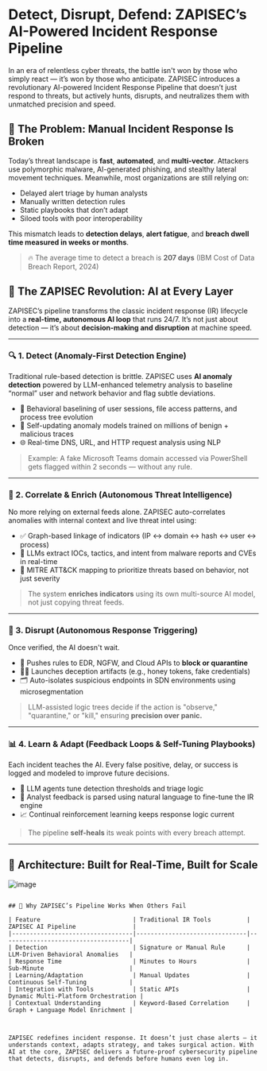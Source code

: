 # Detect, Disrupt, Defend: ZAPISEC’s AI-Powered Incident Response Pipeline

In an era of relentless cyber threats, the battle isn't won by those who simply react — it’s won by those who anticipate. ZAPISEC introduces a revolutionary AI-powered Incident Response Pipeline that doesn’t just respond to threats, but actively hunts, disrupts, and neutralizes them with unmatched precision and speed.

## 🚨 The Problem: Manual Incident Response Is Broken

Today’s threat landscape is **fast**, **automated**, and **multi-vector**. Attackers use polymorphic malware, AI-generated phishing, and stealthy lateral movement techniques. Meanwhile, most organizations are still relying on:

- Delayed alert triage by human analysts
- Manually written detection rules
- Static playbooks that don’t adapt
- Siloed tools with poor interoperability

This mismatch leads to **detection delays**, **alert fatigue**, and **breach dwell time measured in weeks or months**.

> 🔥 The average time to detect a breach is **207 days** (IBM Cost of Data Breach Report, 2024)

## 🧠 The ZAPISEC Revolution: AI at Every Layer

ZAPISEC’s pipeline transforms the classic incident response (IR) lifecycle into a **real-time, autonomous AI loop** that runs 24/7. It’s not just about detection — it’s about **decision-making and disruption** at machine speed.

---

### 🔍 1. Detect (Anomaly-First Detection Engine)

Traditional rule-based detection is brittle. ZAPISEC uses **AI anomaly detection** powered by LLM-enhanced telemetry analysis to baseline “normal” user and network behavior and flag subtle deviations.

- 🔎 Behavioral baselining of user sessions, file access patterns, and process tree evolution
- 🧬 Self-updating anomaly models trained on millions of benign + malicious traces
- 🌐 Real-time DNS, URL, and HTTP request analysis using NLP

> Example: A fake Microsoft Teams domain accessed via PowerShell gets flagged within 2 seconds — without any rule.

---

### 🔁 2. Correlate & Enrich (Autonomous Threat Intelligence)

No more relying on external feeds alone. ZAPISEC auto-correlates anomalies with internal context and live threat intel using:

- ✅ Graph-based linkage of indicators (IP ↔ domain ↔ hash ↔ user ↔ process)
- 🧠 LLMs extract IOCs, tactics, and intent from malware reports and CVEs in real-time
- 🔗 MITRE ATT&CK mapping to prioritize threats based on behavior, not just severity

> The system **enriches indicators** using its own multi-source AI model, not just copying threat feeds.

---

### 🚫 3. Disrupt (Autonomous Response Triggering)

Once verified, the AI doesn't wait.

- 🧱 Pushes rules to EDR, NGFW, and Cloud APIs to **block or quarantine**
- 🕵️‍♀️ Launches deception artifacts (e.g., honey tokens, fake credentials)
- 🗂 Auto-isolates suspicious endpoints in SDN environments using microsegmentation

> LLM-assisted logic trees decide if the action is "observe," "quarantine," or "kill," ensuring **precision over panic.**

---

### 📊 4. Learn & Adapt (Feedback Loops & Self-Tuning Playbooks)

Each incident teaches the AI. Every false positive, delay, or success is logged and modeled to improve future decisions.

- 🧠 LLM agents tune detection thresholds and triage logic
- 💬 Analyst feedback is parsed using natural language to fine-tune the IR engine
- 📈 Continual reinforcement learning keeps response logic current

> The pipeline **self-heals** its weak points with every breach attempt.

---

## 🧩 Architecture: Built for Real-Time, Built for Scale
 ![image](https://github.com/user-attachments/assets/a65b83a0-7c87-4396-ba14-f1e6fb2c09e4)


```mermaid

## 🔐 Why ZAPISEC’s Pipeline Works When Others Fail

| Feature                          | Traditional IR Tools          | ZAPISEC AI Pipeline                |
|----------------------------------|-------------------------------|------------------------------------|
| Detection                        | Signature or Manual Rule      | LLM-Driven Behavioral Anomalies   |
| Response Time                    | Minutes to Hours              | Sub-Minute                        |
| Learning/Adaptation              | Manual Updates                | Continuous Self-Tuning            |
| Integration with Tools           | Static APIs                   | Dynamic Multi-Platform Orchestration |
| Contextual Understanding         | Keyword-Based Correlation     | Graph + Language Model Enrichment |



ZAPISEC redefines incident response. It doesn’t just chase alerts — it understands context, adapts strategy, and takes surgical action. With AI at the core, ZAPISEC delivers a future-proof cybersecurity pipeline that detects, disrupts, and defends before humans even log in.


